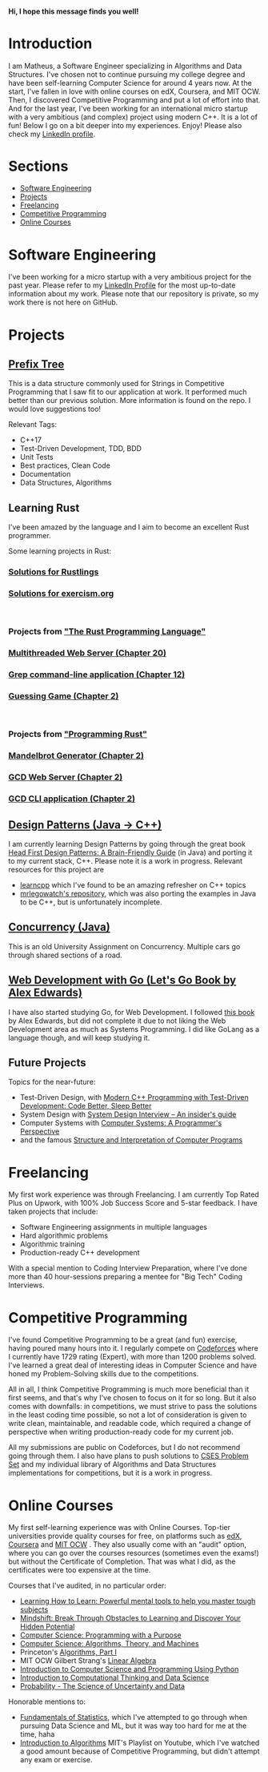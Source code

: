 #### Hi, I hope this message finds you well!

# Introduction

I am Matheus, a Software Engineer specializing in Algorithms and Data Structures.
I've chosen not to continue pursuing my college degree and have been self-learning Computer Science for around 4 years now. At
the start, I've fallen in love
with online courses on edX, Coursera, and MIT OCW. Then, I discovered Competitive Programming and put a lot of
effort into that. And for the last year, I've been working for an international micro startup with a very ambitious
(and complex) project using modern C++. It is a lot of fun! Below I go on a bit deeper into my experiences. Enjoy!
Please also check my [LinkedIn profile](https://www.linkedin.com/in/matheus-cardoso-dev/).

# Sections

* [Software Engineering](#software-engineering)
* [Projects](#projects)
* [Freelancing](#freelancing)
* [Competitive Programming](#competitive-programming)
* [Online Courses](#online-courses)

# Software Engineering

I've been working for a micro startup with a very ambitious project for the past year. Please refer to
my [LinkedIn Profile](https://www.linkedin.com/in/matheus-cardoso-dev/)
for the most up-to-date information about my work. Please note that our repository is private, so my work there is not
here
on GitHub.

# Projects

## [Prefix Tree](https://github.com/mdacach/prefix_tree)
This is a data structure commonly used for Strings in Competitive Programming that I saw fit to our application at work. It performed much better than our previous solution. More information is found on the repo. I would love suggestions too!

Relevant Tags:

* C++17
* Test-Driven Development, TDD, BDD
* Unit Tests
* Best practices, Clean Code
* Documentation
* Data Structures, Algorithms

## Learning Rust
I've been amazed by the language and I aim to become an excellent Rust programmer.

Some learning projects in Rust:
### [Solutions for Rustlings](https://github.com/mdacach/rustlings_solutions)
### [Solutions for exercism.org](https://github.com/mdacach/exercism_solutions)

&nbsp;
&nbsp;

### Projects from ["The Rust Programming Language"](https://doc.rust-lang.org/book/title-page.html)
### [Multithreaded Web Server (Chapter 20)](https://github.com/mdacach/multithreaded_web_server)
### [Grep command-line application (Chapter 12)](https://github.com/mdacach/minigrep)
### [Guessing Game (Chapter 2)](https://github.com/mdacach/guessing_game)

&nbsp;
&nbsp;

### Projects from ["Programming Rust"](https://www.oreilly.com/library/view/programming-rust-2nd/9781492052586/)
### [Mandelbrot Generator (Chapter 2)](https://github.com/mdacach/mandelbrot_generator)
### [GCD Web Server (Chapter 2)](https://github.com/mdacach/gcd_web_server)
### [GCD CLI application (Chapter 2)](https://github.com/mdacach/gcd_cli)


## [Design Patterns (Java -> C++)](https://github.com/mdacach/head_first_design_patterns_cpp)
I am currently learning Design Patterns by going through the great
book [Head First Design Patterns: A Brain-Friendly Guide](https://www.amazon.com/Head-First-Design-Patterns-Freeman/dp/0596007124)
(in Java) and porting it to my current stack, C++. Please note it is a work in
progress.
Relevant resources for this project are

* [learncpp](https://www.learncpp.com/) which I've found to be an amazing refresher on C++ topics
* [mrlegowatch's repository](https://github.com/mrlegowatch/HeadFirstDesignPatternsCpp), which was also porting the
  examples in Java to be C++, but is unfortunately incomplete.
 
## [Concurrency (Java)](https://github.com/mdacach/autonomous_driving)
This is an old University Assignment on Concurrency. Multiple cars go through shared sections of a road.

## [Web Development with Go (Let's Go Book by Alex Edwards)](https://github.com/mdacach/lets_go_web_development)
I have also started studying Go, for Web Development. I followed [this book](https://lets-go.alexedwards.net/) by Alex Edwards, but did not complete it
due to not liking the Web Development area as much as Systems Programming. I did like GoLang as a language though, and will keep studying it.

## Future Projects
Topics for the near-future:

* Test-Driven Design,
  with [Modern C++ Programming with Test-Driven Development: Code Better, Sleep Better](https://www.amazon.com/Modern-Programming-Test-Driven-Development-Better/dp/1937785483)
* System Design
  with [System Design Interview – An insider's guide](https://www.amazon.com/System-Design-Interview-insiders-Second/dp/B08CMF2CQF/ref=pd_sbs_sccl_1/137-0417816-8881332?pd_rd_w=M4unz&pf_rd_p=3676f086-9496-4fd7-8490-77cf7f43f846&pf_rd_r=9E8EYTQ7PQVFK7WSMBWZ&pd_rd_r=c604fbc0-1703-4d0b-b831-ef54d7ddbdc0&pd_rd_wg=NmQk5&pd_rd_i=B08CMF2CQF&psc=1)
* Computer Systems
  with [Computer Systems: A Programmer's Perspective](https://www.amazon.com/Computer-Systems-Programmers-Perspective-Global-ebook/dp/B07V71PHR7/ref=sr_1_2?keywords=csapp&qid=1650239425&sr=8-2)
* and the
  famous [Structure and Interpretation of Computer Programs](https://mitpress.mit.edu/sites/default/files/sicp/index.html)
  
# Freelancing

My first work experience was through Freelancing. I am currently Top Rated Plus on Upwork, with 100%
Job Success Score and 5-star feedback. I have taken projects that include:

* Software Engineering assignments in multiple languages
* Hard algorithmic problems
* Algorithmic training
* Production-ready C++ development

With a special mention to Coding Interview Preparation, where I've done more than 40 hour-sessions preparing a mentee
for "Big Tech" Coding Interviews.

# Competitive Programming

I've found Competitive Programming to be a great (and fun) exercise, having poured many hours into it. I regularly
compete on [Codeforces](https://codeforces.com/profile/matheusdacach)
where I currently have 1729 rating (Expert), with more than 1200 problems solved. I've learned a great deal of
interesting ideas in Computer Science and have honed my Problem-Solving skills due to
the competitions.

All in all, I think Competitive Programming is much more beneficial than it first seems, and that's
why I've chosen to focus on it for so long. But it also comes with downfalls:
in competitions, we must strive to pass the solutions in the least coding time possible, so not a lot of consideration
is given
to write clean, maintainable, and readable code, which required a change of perspective
when writing production-ready code for my current job.

All my submissions are public on Codeforces, but I do not recommend going through them. I also have plans to push
solutions
to [CSES Problem Set](https://cses.fi/problemset/) and my individual library of Algorithms and Data Structures
implementations for competitions, but it is a work in progress.

# Online Courses

My first self-learning experience was with Online Courses. Top-tier universities provide quality courses for free, on
platforms such as [edX](https://www.edx.org/), [Coursera](https://www.coursera.org/) and [MIT OCW](https://ocw.mit.edu/)
.
They also usually come with an "audit" option, where you can go over the courses resources (sometimes even the exams!)
but without the Certificate
of
Completion. That was what I did, as the certificates were too expensive at the time.

Courses that I've audited, in no particular order:

* [Learning How to Learn: Powerful mental tools to help you master tough subjects](https://www.coursera.org/learn/learning-how-to-learn)
* [Mindshift: Break Through Obstacles to Learning and Discover Your Hidden Potential](https://www.coursera.org/learn/mindshift)
* [Computer Science: Programming with a Purpose](https://www.coursera.org/learn/cs-programming-java)
* [Computer Science: Algorithms, Theory, and Machines](https://www.coursera.org/learn/cs-algorithms-theory-machines)
* Princeton's [Algorithms, Part I](https://www.coursera.org/learn/algorithms-part1)
* MIT OCW Gilbert Strang's [Linear Algebra](https://ocw.mit.edu/courses/18-06-linear-algebra-spring-2010/)
* [Introduction to Computer Science and Programming Using Python](https://www.edx.org/course/introduction-to-computer-science-and-programming-7)
* [Introduction to Computational Thinking and Data Science](https://www.edx.org/course/introduction-to-computational-thinking-and-data-4)
* [Probability - The Science of Uncertainty and Data](https://www.edx.org/course/probability-the-science-of-uncertainty-and-data)

Honorable mentions to:

* [Fundamentals of Statistics](https://www.edx.org/course/fundamentals-of-statistics), which I've
  attempted
  to go through
  when pursuing Data Science and ML, but it was way too hard for me at the time, haha
* [Introduction to Algorithms](https://ocw.mit.edu/courses/6-006-introduction-to-algorithms-fall-2011/) MIT's Playlist
  on
  Youtube, which I've watched
  a good amount because of Competitive Programming, but didn't attempt any exam or exercise.


